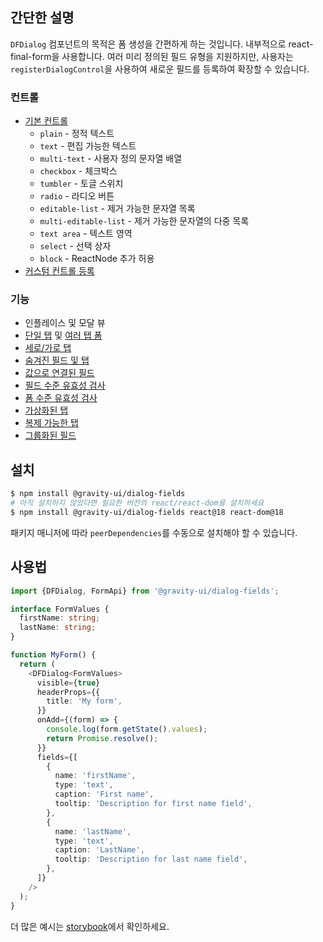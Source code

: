## 간단한 설명

`DFDialog` 컴포넌트의 목적은 폼 생성을 간편하게 하는 것입니다. 내부적으로 react-final-form을 사용합니다.
여러 미리 정의된 필드 유형을 지원하지만, 사용자는 `registerDialogControl`을 사용하여 새로운 필드를 등록하여 확장할 수 있습니다.

### 컨트롤

- [기본 컨트롤](https://preview.yandexcloud.dev/dialog-fields/?path=/story/demo-00-base-controls)
  - `plain` - 정적 텍스트
  - `text` - 편집 가능한 텍스트
  - `multi-text` - 사용자 정의 문자열 배열
  - `checkbox` - 체크박스
  - `tumbler` - 토글 스위치
  - `radio` - 라디오 버튼
  - `editable-list` - 제거 가능한 문자열 목록
  - `multi-editable-list` - 제거 가능한 문자열의 다중 목록
  - `text area` - 텍스트 영역
  - `select` - 선택 상자
  - `block` - ReactNode 추가 허용
- [커스텀 컨트롤 등록](https://preview.yandexcloud.dev/dialog-fields/?path=/story/tutorials-custom-control-registration)

### 기능

- 인플레이스 및 모달 뷰
- [단일 탭](https://preview.yandexcloud.dev/dialog-fields/?path=/story/demo-01-one-tab) 및 [여러 탭 폼](https://preview.yandexcloud.dev/dialog-fields/?path=/story/demo-02-several-tab--horizontal-tabs)
- [세로/가로 탭](https://preview.yandexcloud.dev/dialog-fields/?path=/story/demo-02-several-tab)
- [숨겨진 필드 및 탭](https://preview.yandexcloud.dev/dialog-fields/?path=/story/demo-04-visibility-condition)
- [값으로 연결된 필드](https://preview.yandexcloud.dev/dialog-fields/?path=/story/demo-05-extras-and-linked-fields)
- [필드 수준 유효성 검사](https://preview.yandexcloud.dev/dialog-fields/?path=/story/demo-06-field-validators)
- [폼 수준 유효성 검사](https://preview.yandexcloud.dev/dialog-fields/?path=/story/demo-07-form-validation)
- [가상화된 탭](https://preview.yandexcloud.dev/dialog-fields/?path=/story/demo-08-virtualized-tabs)
- [복제 가능한 탭](https://preview.yandexcloud.dev/dialog-fields/?path=/story/demo-08-cloneable-tabs-)
- [그룹화된 필드](https://preview.yandexcloud.dev/dialog-fields/?path=/story/demo-03-sections)

## 설치

```bash
$ npm install @gravity-ui/dialog-fields
# 아직 설치하지 않았다면 필요한 버전의 react/react-dom을 설치하세요
$ npm install @gravity-ui/dialog-fields react@18 react-dom@18
```

패키지 매니저에 따라 `peerDependencies`를 수동으로 설치해야 할 수 있습니다.

## 사용법

```ts
import {DFDialog, FormApi} from '@gravity-ui/dialog-fields';

interface FormValues {
  firstName: string;
  lastName: string;
}

function MyForm() {
  return (
    <DFDialog<FormValues>
      visible={true}
      headerProps={{
        title: 'My form',
      }}
      onAdd={(form) => {
        console.log(form.getState().values);
        return Promise.resolve();
      }}
      fields={[
        {
          name: 'firstName',
          type: 'text',
          caption: 'First name',
          tooltip: 'Description for first name field',
        },
        {
          name: 'lastName',
          type: 'text',
          caption: 'LastName',
          tooltip: 'Description for last name field',
        },
      ]}
    />
  );
}
```

더 많은 예시는 [storybook](https://preview.yandexcloud.dev/dialog-fields)에서 확인하세요.